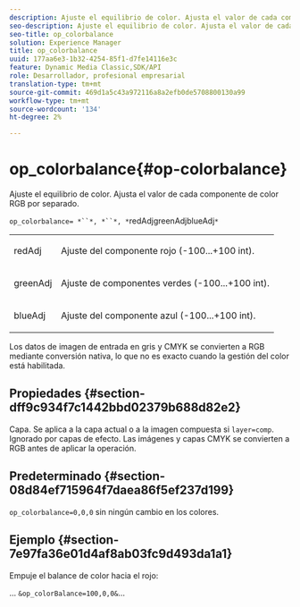 ```yaml
---
description: Ajuste el equilibrio de color. Ajusta el valor de cada componente de color RGB por separado.
seo-description: Ajuste el equilibrio de color. Ajusta el valor de cada componente de color RGB por separado.
seo-title: op_colorbalance
solution: Experience Manager
title: op_colorbalance
uuid: 177aa6e3-1b32-4254-85f1-d7fe14116e3c
feature: Dynamic Media Classic,SDK/API
role: Desarrollador, profesional empresarial
translation-type: tm+mt
source-git-commit: 469d1a5c43a972116a8a2efb0de5708800130a99
workflow-type: tm+mt
source-wordcount: '134'
ht-degree: 2%

---
```



# op_colorbalance{#op-colorbalance}

Ajuste el equilibrio de color. Ajusta el valor de cada componente de color RGB por separado.

`op_colorbalance= *``*, *``*, *`redAdjgreenAdjblueAdj`*`

<table id="simpletable_BBDAA6FE9A0E48E3BD8304BDED776713"> 
 <tr class="strow"> 
  <td class="stentry"> <p><span class="varname"> redAdj</span> </p></td> 
  <td class="stentry"> <p>Ajuste del componente rojo (-100...+100 int). </p></td> 
 </tr> 
 <tr class="strow"> 
  <td class="stentry"> <p><span class="varname"> greenAdj</span> </p></td> 
  <td class="stentry"> <p>Ajuste de componentes verdes (-100...+100 int). </p></td> 
 </tr> 
 <tr class="strow"> 
  <td class="stentry"> <p><span class="varname"> blueAdj</span> </p></td> 
  <td class="stentry"> <p>Ajuste del componente azul (-100...+100 int). </p></td> 
 </tr> 
</table>

Los datos de imagen de entrada en gris y CMYK se convierten a RGB mediante conversión nativa, lo que no es exacto cuando la gestión del color está habilitada.

## Propiedades {#section-dff9c934f7c1442bbd02379b688d82e2}

Capa. Se aplica a la capa actual o a la imagen compuesta si `layer=comp`. Ignorado por capas de efecto. Las imágenes y capas CMYK se convierten a RGB antes de aplicar la operación.

## Predeterminado {#section-08d84ef715964f7daea86f5ef237d199}

`op_colorbalance=0,0,0` sin ningún cambio en los colores.

## Ejemplo {#section-7e97fa36e01d4af8ab03fc9d493da1a1}

Empuje el balance de color hacia el rojo:

... `&op_colorBalance=100,0,0&`...
